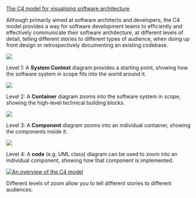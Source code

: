 [The C4 model for visualising software architecture](https://c4model.com/)

Although primarily aimed at software architects and developers, the C4 model provides a way for software development teams to efficiently and effectively communicate their software architecture, at different levels of detail, telling different stories to different types of audience, when doing up front design or retrospectively documenting an existing codebase.

![](https://c4model.com//./img/bigbankplc-SystemContext.png)

Level 1: A **System Context** diagram provides a starting point, showing how the software system in scope fits into the world around it.

![](https://c4model.com//./img/bigbankplc-Containers.png)

Level 2: A **Container** diagram zooms into the software system in scope, showing the high-level technical building blocks.

![](https://c4model.com//./img/bigbankplc-Components.png)

Level 3: A **Component** diagram zooms into an individual container, showing the components inside it.

![](https://c4model.com//./img/bigbankplc-Classes.png)

Level 4: A **code** (e.g. UML class) diagram can be used to zoom into an individual component, showing how that component is implemented.

[![An overview of the C4 model](https://c4model.com//./img/c4-overview.png)](https://c4model.com//./img/c4-overview.png)

Different levels of zoom allow you to tell different stories to different audiences.








